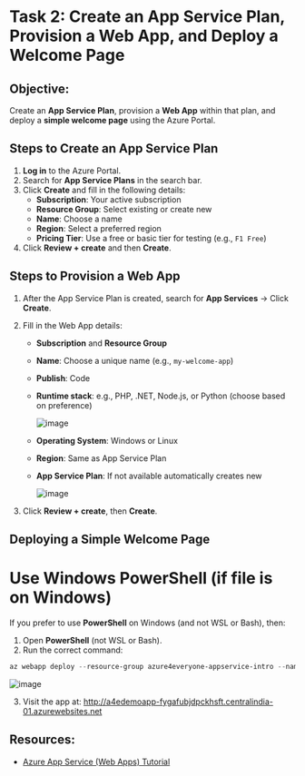 # Task 2: Create an App Service Plan, Provision a Web App, and Deploy a Welcome Page

## Objective:
Create an **App Service Plan**, provision a **Web App** within that plan, and deploy a **simple welcome page** using the Azure Portal.

## Steps to Create an App Service Plan

1. **Log in** to the Azure Portal.
2. Search for **App Service Plans** in the search bar.
3. Click **Create** and fill in the following details:
   * **Subscription**: Your active subscription
   * **Resource Group**: Select existing or create new
   * **Name**: Choose a name
   * **Region**: Select a preferred region
   * **Pricing Tier**: Use a free or basic tier for testing (e.g., `F1 Free`)
4. Click **Review + create** and then **Create**.

## Steps to Provision a Web App

1. After the App Service Plan is created, search for **App Services** → Click **Create**.
2. Fill in the Web App details:
   * **Subscription** and **Resource Group**
   * **Name**: Choose a unique name (e.g., `my-welcome-app`)
   * **Publish**: Code
   * **Runtime stack**: e.g., PHP, .NET, Node.js, or Python (choose based on preference)
     
     ![image](https://github.com/user-attachments/assets/c944eb90-bd7d-4878-88ce-11799c8568bc)

   * **Operating System**: Windows or Linux
   * **Region**: Same as App Service Plan
   * **App Service Plan**: If not available automatically creates new

     ![image](https://github.com/user-attachments/assets/24475190-5761-4484-b11e-88a2de0800ad)

3. Click **Review + create**, then **Create**.

## Deploying a Simple Welcome Page

# Use Windows PowerShell (if file is on Windows)

If you prefer to use **PowerShell** on Windows (and not WSL or Bash), then:
1. Open **PowerShell** (not WSL or Bash).
2. Run the correct command:

```powershell
az webapp deploy --resource-group azure4everyone-appservice-intro --name a4edemoapp --src-path "D:\CSI_25_DevOps\Assignment_2\DEMO.zip" --type zip
```
   ![image](https://github.com/user-attachments/assets/deabe0c1-42d1-4277-ba6a-50a7a7842b46)

3. Visit the app at: http://a4edemoapp-fygafubjdpckhsft.centralindia-01.azurewebsites.net

## Resources:
- [Azure App Service (Web Apps) Tutorial
](https://www.youtube.com/watch?v=4BwyqmRTrx8)
